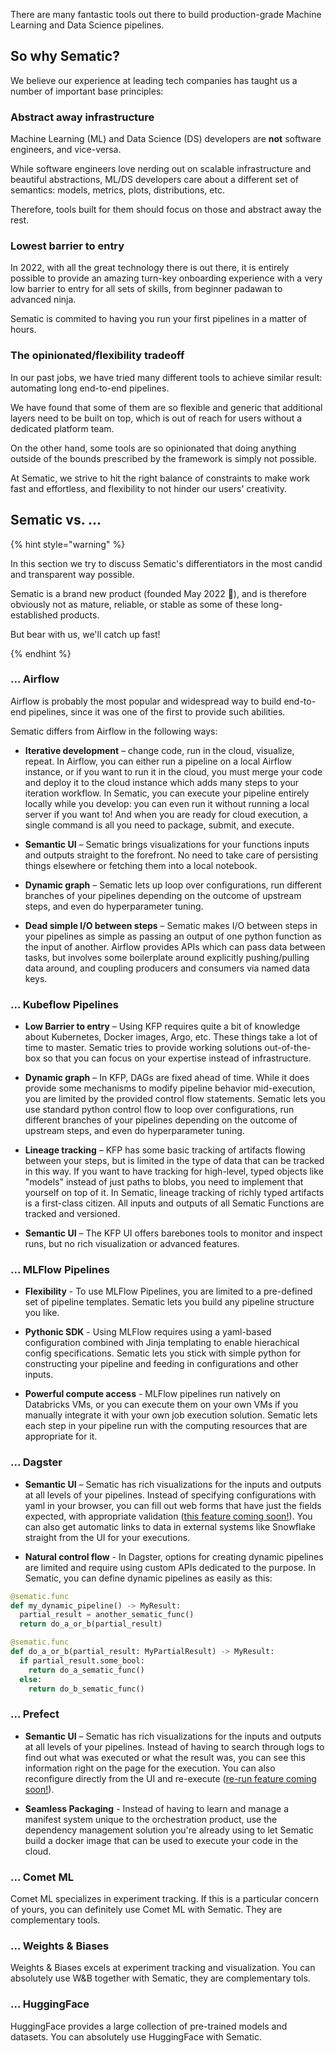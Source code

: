There are many fantastic tools out there to build production-grade Machine
Learning and Data Science pipelines.

## So why Sematic?

We believe our experience at leading tech companies has taught us
a number of important base principles:

### Abstract away infrastructure

Machine Learning (ML) and Data Science (DS) developers are **not** software
engineers, and vice-versa.

While software engineers love nerding out on scalable infrastructure and
beautiful abstractions, ML/DS developers care about a different set of semantics:
models, metrics, plots, distributions, etc.

Therefore, tools built for them should focus on those and abstract away the
rest.

### Lowest barrier to entry

In 2022, with all the great technology there is out there, it is entirely
possible to provide an amazing turn-key onboarding experience with a very low
barrier to entry for all sets of skills, from beginner padawan to advanced
ninja.

Sematic is commited to having you run your first pipelines in a matter of
hours.

### The opinionated/flexibility tradeoff

In our past jobs, we have tried many different tools to achieve similar result:
automating long end-to-end pipelines.

We have found that some of them are so flexible and generic that additional
layers need to be built on top, which is out of reach for users without a
dedicated platform team.

On the other hand, some tools are so opinionated that doing anything outside of
the bounds prescribed by the framework is simply not possible.

At Sematic, we strive to hit the right balance of constraints to make work fast
and effortless, and flexibility to not hinder our users' creativity.

## Sematic vs. ...

{% hint style="warning" %}

In this section we try to discuss Sematic's differentiators in the most candid
and transparent way possible.

Sematic is a brand new product (founded May 2022 👶), and is therefore obviously
not as mature, reliable, or stable as some of these long-established products.

But bear with us, we'll catch up fast!

{% endhint %}

### ... Airflow

Airflow is probably the most popular and widespread way to build end-to-end
pipelines, since it was one of the first to provide such abilities.

Sematic differs from Airflow in the following ways:

* **Iterative development** – change code, run in the cloud, visualize, repeat. In Airflow, you can either run a pipeline on a local Airflow instance, or if you want to run it in the cloud, you must merge your code and deploy it to the cloud instance which adds many steps to your iteration workflow. In Sematic, you can execute your pipeline entirely locally while you develop: you can even run it without running a local server if you want to! And when you are ready for cloud execution, a single command is all you need to package, submit, and execute.

* **Semantic UI** – Sematic brings visualizations for your functions inputs and outputs straight to the forefront. No need to take care of persisting things elsewhere or fetching them into a local notebook.

* **Dynamic graph** – Sematic lets up loop over configurations, run different branches of your pipelines depending on the outcome of upstream steps, and even do hyperparameter tuning.

* **Dead simple I/O between steps** – Sematic makes I/O between steps in your pipelines as simple as passing an output of one
python function as the input of another. Airflow provides APIs which can pass data between tasks, but involves
some boilerplate around explicitly pushing/pulling data around, and coupling producers and consumers via named data keys.

### ... Kubeflow Pipelines

* **Low Barrier to entry** – Using KFP requires quite a bit of knowledge about
  Kubernetes, Docker images, Argo, etc. These things take a lot of time to
  master. Sematic tries to provide working solutions out-of-the-box so that you
  can focus on your expertise instead of infrastructure.

* **Dynamic graph** – In KFP, DAGs are fixed ahead of time. While it does provide
some mechanisms to modify pipeline behavior mid-execution, you are limited by the provided
control flow statements. Sematic lets you use standard python control flow to loop over
configurations, run different branches of your pipelines depending on the outcome of upstream
steps, and even do hyperparameter tuning.

* **Lineage tracking** – KFP has some basic tracking of artifacts flowing between your steps, but is limited in the
type of data that can be tracked in this way. If you want to have tracking for high-level, typed objects like "models"
instead of just paths to blobs, you need to implement that yourself on top of it. In Sematic, lineage tracking of richly
typed artifacts is a first-class citizen. All inputs and outputs of all Sematic Functions are tracked and versioned.

* **Semantic UI** – The KFP UI offers barebones tools to monitor and inspect runs, but no rich visualization or advanced features.

### ... MLFlow Pipelines

* **Flexibility** - To use MLFlow Pipelines, you are limited to a pre-defined set of pipeline
templates. Sematic lets you build any pipeline structure you like.

* **Pythonic SDK** - Using MLFlow requires using a yaml-based configuration combined with
Jinja templating to enable hierachical config specifications. Sematic lets you stick with
simple python for constructing your pipeline and feeding in configurations and other inputs.

* **Powerful compute access** - MLFlow pipelines run natively on Databricks VMs, or
you can execute them on your own VMs if you manually integrate it with your own job
execution solution. Sematic lets each step in your pipeline run with the computing
resources that are appropriate for it.

### ... Dagster
* **Semantic UI** – Sematic has rich visualizations for the inputs and outputs at all levels
of your pipelines. Instead of specifying configurations with yaml in your browser, you can
fill out web forms that have just the fields expected, with appropriate validation
([this feature coming soon!](https://trello.com/c/rjLo3cuP/21-ui-reruns)). You can also get
automatic links to data in external systems like Snowflake straight from the UI for your executions.

* **Natural control flow** - In Dagster, options for creating dynamic pipelines are
limited and require using custom APIs
dedicated to the purpose. In Sematic, you can define dynamic pipelines as easily as this:

```python
@sematic.func
def my_dynamic_pipeline() -> MyResult:
  partial_result = another_sematic_func()
  return do_a_or_b(partial_result)

@sematic.func
def do_a_or_b(partial_result: MyPartialResult) -> MyResult:
  if partial_result.some_bool:
    return do_a_sematic_func()
  else:
    return do_b_sematic_func()
```

### ... Prefect
* **Semantic UI** – Sematic has rich visualizations for the inputs and outputs at all levels
of your pipelines. Instead of having to search through logs to find out what was executed or
what the result was, you can see this information right on the page for the execution. You
can also reconfigure directly from the UI and re-execute
([re-run feature coming soon!](https://trello.com/c/rjLo3cuP/21-ui-reruns)).

* **Seamless Packaging** - Instead of having to learn and manage a manifest system unique to
the orchestration product, use the dependency management solution you're already using to let
Sematic build a docker image that can be used to execute your code in the cloud.

### ... Comet ML

Comet ML specializes in experiment tracking. If this is a particular concern of
yours, you can definitely use Comet ML with Sematic. They are complementary
tools.

### ... Weights & Biases

Weights & Biases excels at experiment tracking and visualization. You can
absolutely use W&B together with Sematic, they are complementary tols.

### ... HuggingFace

HuggingFace provides a large collection of pre-trained models and datasets. You
can absolutely use HuggingFace with Sematic.
